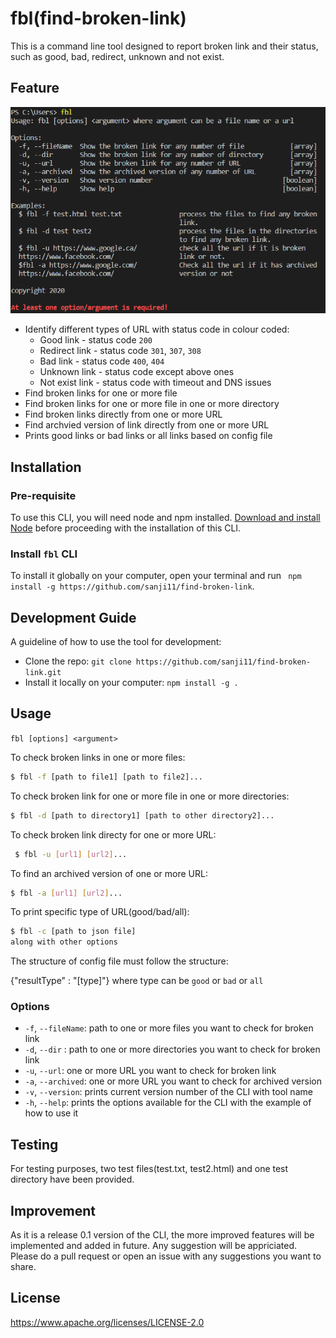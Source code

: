 # fbl(find-broken-link)

This is a command line tool designed to report broken link and their status, such as good, bad, redirect, unknown and not exist. 

## Feature

![fbl](./fbl.PNG)

* Identify different types of URL with status code in colour coded:
    - Good link - status code `200`
    - Redirect link - status code `301`, `307`, `308`
    - Bad link - status code `400`, `404`
    - Unknown link - status code except above ones
    - Not exist link - status code with timeout and DNS issues
* Find broken links for one or more file
* Find broken links for one or more file in one or more directory
* Find broken links directly from one or more URL
* Find archvied version of link directly from one or more URL
* Prints good links or bad links or all links based on config file

## Installation

### Pre-requisite

To use this CLI, you will need node and npm installed. [Download and install Node](https://nodejs.org/en/download/) before proceeding with the installation of this CLI.

### Install `fbl` CLI

To install it globally on your computer, open your terminal and run ` npm install -g https://github.com/sanji11/find-broken-link`. 

## Development Guide

A guideline of how to use the tool for development:

- Clone the repo: `git clone https://github.com/sanji11/find-broken-link.git`
- Install it locally on your computer: `npm install -g .`

## Usage

`fbl [options] <argument>`

To check broken links in one or more files:

```sh
$ fbl -f [path to file1] [path to file2]...
```

To check broken link for one or more file in one or more directories:

```sh
$ fbl -d [path to directory1] [path to other directory2]...
```

To check broken link directy for one or more URL:

```sh
 $ fbl -u [url1] [url2]...
 ``` 
To find an archived version of one or more URL:

```sh
$ fbl -a [url1] [url2]... 
```
To print specific type of URL(good/bad/all):

```sh
$ fbl -c [path to json file]
along with other options
```
The structure of config file must follow the structure:

{"resultType" : "[type]"} where type can be `good` or `bad` or `all`


### Options

* `-f`, `--fileName`: path to one or more files you want to check for broken link
* `-d`, `--dir` : path to one or more directories you want to check for broken link
* `-u`, `--url`: one or more URL you want to check for broken link
* `-a`, `--archived`: one or more URL you want to check for archived version
* `-v`, `--version`: prints current version number of the CLI with tool name
* `-h`, `--help`: prints the options available for the CLI with the example of how to use it

## Testing

For testing purposes, two test files(test.txt, test2.html) and one test directory have been provided.

## Improvement

As it is a release 0.1 version of the CLI, the more improved features will be implemented and added in future. Any suggestion will be appriciated. Please do a pull request or open an issue with any suggestions you want to share.

## License

https://www.apache.org/licenses/LICENSE-2.0
